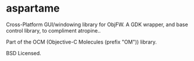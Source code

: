 aspartame
======

Cross-Platform GUI/windowing library for ObjFW.
A GDK wrapper, and base control library, to compliment atropine..

Part of the OCM (Objective-C Molecules (prefix "OM")) library.

BSD Licensed.
